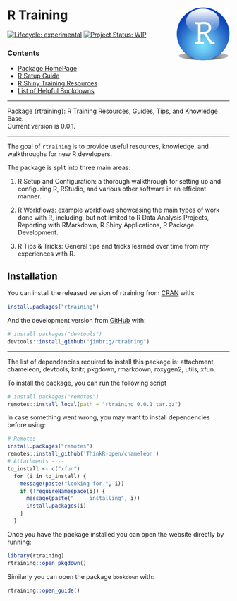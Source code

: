 
<!-- README.md is generated from README.Rmd. Please edit that file -->

# R Training <img src='man/figures/logo.png' align="right" height="120" style="background:none; background-color: transparent !important; border:none; box-shadow:none;" />

<!-- badges: start -->

[![Lifecycle:
experimental](https://img.shields.io/badge/lifecycle-experimental-orange.svg)](https://www.tidyverse.org/lifecycle/#experimental)
[![Project Status:
WIP](https://www.repostatus.org/badges/latest/wip.svg)](http://www.repostatus.org/#wip)
<!-- badges: end -->

### Contents

- [Package HomePage](https://jimbrig.github.io/rtraining/)
- [R Setup
  Guide](https://jimbrig.github.io/rtraining/articles/setting-up-r.html)
- [R Shiny Training
  Resources](https://jimbrig.github.io/rtraining/articles/shiny-training.html)
- [List of Helpful
  Bookdowns](https://jimbrig.github.io/rtraining/articles/bookdown-list.html)

------------------------------------------------------------------------

<!-- description: start -->

Package {rtraining}: R Training Resources, Guides, Tips, and Knowledge
Base.  
Current version is 0.0.1.

------------------------------------------------------------------------

The goal of `rtraining` is to provide useful resources, knowledge, and
walkthroughs for new R developers.

The package is split into three main areas:

1.  R Setup and Configuration: a thorough walkthrough for setting up and
    configuring R, RStudio, and various other software in an efficient
    manner.

2.  R Workflows: example workflows showcasing the main types of work
    done with R, including, but not limited to R Data Analysis Projects,
    Reporting with RMarkdown, R Shiny Applications, R Package
    Development.

3.  R Tips & Tricks: General tips and tricks learned over time from my
    experiences with R.

<!-- description: end -->

## Installation

<!-- install: start -->

You can install the released version of rtraining from
[CRAN](https://CRAN.R-project.org) with:

``` r
install.packages("rtraining")
```

And the development version from [GitHub](https://github.com/) with:

``` r
# install.packages("devtools")
devtools::install_github("jimbrig/rtraining")
```

------------------------------------------------------------------------

The list of dependencies required to install this package is:
attachment, chameleon, devtools, knitr, pkgdown, rmarkdown, roxygen2,
utils, xfun.

To install the package, you can run the following script

``` r
# install.packages("remotes")
remotes::install_local(path = "rtraining_0.0.1.tar.gz")
```

In case something went wrong, you may want to install dependencies
before using:

``` r
# Remotes ----
install.packages("remotes")
remotes::install_github('ThinkR-open/chameleon')
# Attachments ----
to_install <- c("xfun")
  for (i in to_install) {
    message(paste("looking for ", i))
    if (!requireNamespace(i)) {
      message(paste("     installing", i))
      install.packages(i)
    }
  }
```

Once you have the package installed you can open the website directly by
running:

``` r
library(rtraining)
rtraining::open_pkgdown()
```

Similarly you can open the package `bookdown` with:

``` r
rtraining::open_guide()
```

<!-- install: end -->

